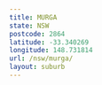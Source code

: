 ```yaml
---
title: MURGA
state: NSW
postcode: 2864
latitude: -33.340269
longitude: 148.731814
url: /nsw/murga/
layout: suburb
---
```

